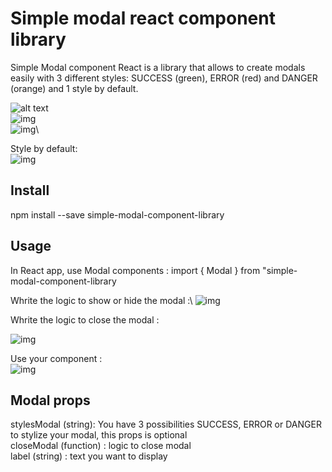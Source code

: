 # Simple modal react component library
Simple Modal component React is a library that allows to create modals easily with 3 different styles: SUCCESS (green), ERROR (red) and DANGER (orange) and 1 style by default.

 ![alt text](http://i.imgur.com/pypS8rj)\
 ![img](http://i.imgur.com/hZPwDAD)\
 ![img](http://i.imgur.com/f4DaKYr)\

 Style by default:\
  ![img](https://imgur.com/imSlzKg)


## Install
npm install --save simple-modal-component-library 

## Usage

In React app, use Modal components : 
import  { Modal } from "simple-modal-component-library 

Whrite the logic to show or hide the modal :\ 
 ![img](https://imgur.com/wayNeJB)
 

 Whrite the logic to close the modal : 

  ![img](https://imgur.com/ktEjr3J)

 Use your component :  
 ![img](https://imgur.com/10TCtmO)
 ## Modal props 
 stylesModal (string): You have 3 possibilities SUCCESS, ERROR or DANGER to stylize  your modal, this props is optional \
 closeModal (function) : logic to close modal \
 label (string) : text you want to display 




